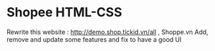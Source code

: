 # Shopee HTML-CSS
Rewrite this website : http://demo.shop.tickid.vn/all , Shoppe.vn
Add, remove and update some features and fix to have a good UI
